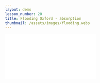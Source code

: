 ```yaml
---
layout: demo
lesson_number: 20
title: Flooding Oxford - absorption
thumbnail: /assets/images/flooding.webp
---
```


<!-- Simulation -->
<iframe id="simB" class="sim" src="/sim/?preset=floodingOxford&story&reset_only" frameborder="0" loading="lazy"></iframe>

<!-- Sliders -->
<div style="display:flex;flex-direction:column;row-gap:10dvh;">
<p style="text-align:center;margin-bottom:0;"><vpde-slider
    iframe="simB"
    name="r"
    label="Flow rate"
    label-position="above"
    min-label="Normal"
    max-label="Surge"
    min="0.01"
    max="2"
    value="0.01"
    step="0.01"
></vpde-slider></p>
    <p style="text-align:center;margin-bottom:0;"><vpde-slider
    iframe="simB"
    name="a"
    label="Absorption"
    label-position="below"
    min-label="Normal"
    max-label="Improved"
    min="0.001"
    max="0.02"
    value="0.001"
></vpde-slider></p>
</div>
